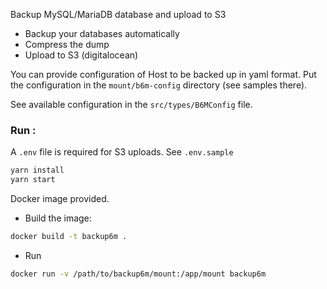 Backup MySQL/MariaDB database and upload to S3

- Backup your databases automatically
- Compress the dump
- Upload to S3 (digitalocean)

You can provide configuration of Host to be backed up in yaml format. 
Put the configuration in the `mount/b6m-config` directory (see samples there). 

See available configuration in the `src/types/B6MConfig` file.



### Run :

A `.env` file is required for S3 uploads. See `.env.sample`

```sh
yarn install
yarn start
```
Docker image provided.

- Build the image:

```sh
docker build -t backup6m .
```

- Run 

```sh
docker run -v /path/to/backup6m/mount:/app/mount backup6m
```

